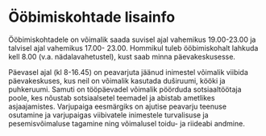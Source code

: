 # Ööbimiskohtade lisainfo
Ööbimiskohtadele on võimalik saada suvisel ajal vahemikus 19.00-23.00 ja talvisel ajal vahemikus 17.00-
23.00. Hommikul tuleb ööbimiskohalt lahkuda kell 8.00 (v.a. nädalavahetustel), kust saab minna
päevakeskusesse.

Päevasel ajal (kl 8-16.45) on peavarjuta jäänud inimestel võimalik viibida päevakeskuses, kus neil on
võimalik kasutada duširuumi, kööki ja puhkeruumi. Samuti on tööpäevadel võimalik pöörduda
sotsiaaltöötaja poole, kes nõustab sotsiaalsetel teemadel ja abistab ametlikes asjaajamistes.
Varjupaiga eesmärgiks on ajutise peavarju teenuse osutamine ja varjupaigas viibivatele inimestele
turvalisuse ja pesemisvõimaluse tagamine ning võimalusel toidu- ja riideabi andmine.
